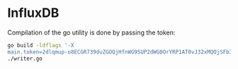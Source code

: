 # InfluxDB

Compilation of the go utility is done by passing the token:

```bash
go build -ldflags '-X
main.token=2dlqmup-o8ECGR739duZGOQjHfnWG9SUP2dWG0OrYRP1AT0vJ32xMQOjSFbIvT-lGolPPcNw3Intdr_oVCjEmg=='
./writer.go
```
